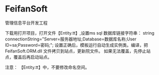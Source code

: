 # FeifanSoft
管理信息平台开发工程

下载用打开项目，打开文件【Entity.tt】,设置ms sql 数据库链接字符串：
string connectionString="Server=服务器地址;Database=数据库名称;User ID=sa;Password=密码;";
设置正确后，模板运行自动生成实例类。编译，把 FeifanSoft.ORM.dll 文件拷贝到站点，更新院文件。
如果无法覆盖，先停止站点，覆盖后再启动站点。

注意：
【Entity.tt】中，不要修改命名空间。
